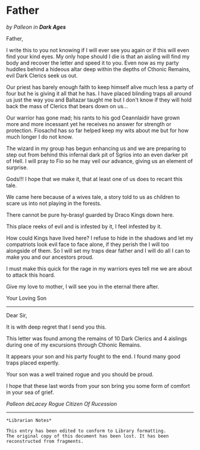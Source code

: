 # Father

_by Palleon in **Dark Ages**_

Father,

I write this to you not knowing if I will ever see you again or if this will
even find your kind eyes. My only hope should I die is that an aisling will
find my body and recover the letter and speed it to you. Even now as my party
huddles behind a hideous altar deep within the depths of Cthonic Remains, evil
Dark Clerics seek us out.

Our priest has barely enough faith to keep himself alive much less a party of
four but he is giving it all that he has. I have placed blinding traps all
around us just the way you and Baltazar taught me but I don't know if they will
hold back the mass of Clerics that bears down on us...

Our warrior has gone mad; his rants to his god Ceannlaidir have grown more and
more incessant yet he receives no answer for strength or protection. Fiosachd
has so far helped keep my wits about me but for how much longer I do not know.

The wizard in my group has begun enhancing us and we are preparing to step out
from behind this infernal dark pit of Sgrios into an even darker pit of Hell.
I will pray to Fio so he may veil our advance, giving us an element of surprise.

Gods!!! I hope that we make it, that at least one of us does to recant this tale.

We came here because of a wives tale, a story told to us as children to scare
us into not playing in the forests.

There cannot be pure hy-brasyl guarded by Draco Kings down here.

This place reeks of evil and is infested by it, I feel
infested by it.

How could Kings have lived here? I refuse to hide in the shadows and let my
compatriots look evil face to face alone, if they perish the I will too
alongside of them. So I will set my traps dear father and I will do all I can
to make you and our ancestors proud.

I must make this quick for the rage in my warriors eyes tell me we are about to
attack this hoard.

Give my love to mother, I will see you in the eternal there after.

Your Loving Son

***

Dear Sir,

It is with deep regret that I send you this.

This letter was found among the remains of 10 Dark Clerics and 4 aislings
during one of my excursions through Cthonic Remains.

It appears your son and his party fought to the end. I found many good traps
placed expertly.

Your son was a well trained rogue and you should be proud.

I hope that these last words from your son bring you some form of comfort in
your sea of grief.

_Palleon deLacey_
_Rogue_
_Citizen Of Rucession_

***

```
*Librarian Notes*

This entry has been edited to conform to Library formatting.
The original copy of this document has been lost. It has been reconstructed from fragments.
```
